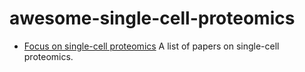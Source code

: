 # awesome-single-cell-proteomics

* [Focus on single-cell proteomics](https://www.nature.com/collections/bdfhafhdeb) A list of papers on single-cell proteomics.
